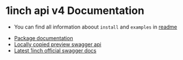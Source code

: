 # 1inch api v4 Documentation

* You can find all information aboout `install` and `examples` in [readme](../README.md) 

- [Package documentation](https://normalizex.github.io/1inch-api-v4/module/OneInchApi.html)
- [Locally copied preview swagger api](https://normalizex.github.io/1inch-api-v4/)
- [Latest 1inch official swagger docs](https://api.1inch.exchange/swagger/)
